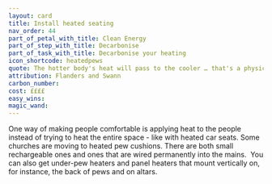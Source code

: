 ```yaml
---
layout: card
title: Install heated seating
nav_order: 44
part_of_petal_with_title: Clean Energy
part_of_step_with_title: Decarbonise 
part_of_task_with_title: Decarbonise your heating
icon_shortcode: heatedpews
quote: The hotter body's heat will pass to the cooler … that's a physical law!
attribution: Flanders and Swann
carbon_number: 
cost: ££££
easy_wins: 
magic_wand: 
---
```


<p>One way of making people comfortable is applying heat to the people instead of trying to heat the entire space - like with heated car seats. Some churches are moving to heated pew cushions. There are both small rechargeable ones and ones that are wired permanently into the mains.  You can also get under-pew heaters and  panel heaters that mount vertically on, for instance, the back of pews and on altars. </p> 
